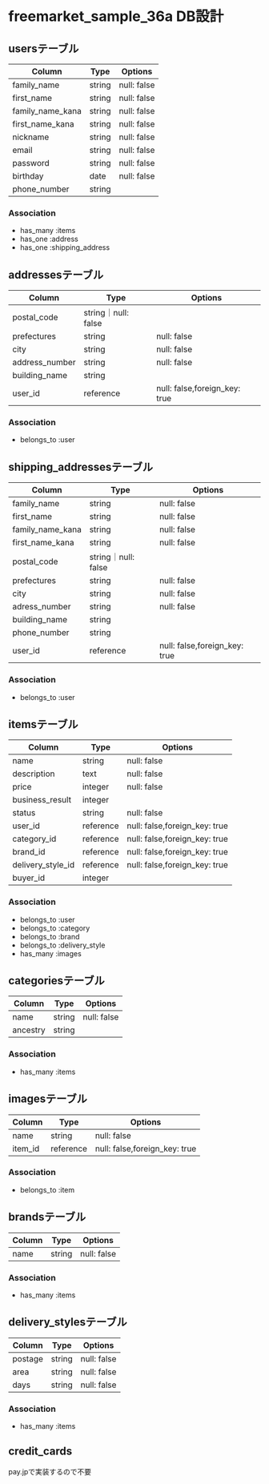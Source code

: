 # freemarket_sample_36a DB設計


## usersテーブル
|Column|Type|Options|
|------|----|-------|
|family_name|string|null: false|
|first_name|string|null: false|
|family_name_kana|string|null: false|
|first_name_kana|string|null: false|
|nickname|string|null: false|
|email|string|null: false|
|password|string|null: false|
|birthday|date|null: false|
|phone_number|string||

### Association
- has_many :items
- has_one :address
- has_one :shipping_address


## addressesテーブル
|Column|Type|Options|
|------|----|-------|
|postal_code|string｜null: false|
|prefectures|string|null: false|
|city|string|null: false|
|address_number|string|null: false|
|building_name|string||
|user_id|reference|null: false,foreign_key: true|

### Association
- belongs_to :user


## shipping_addressesテーブル
|Column|Type|Options|
|------|----|-------|
|family_name|string|null: false|
|first_name|string|null: false|
|family_name_kana|string|null: false|
|first_name_kana|string|null: false|
|postal_code|string｜null: false|
|prefectures|string|null: false|
|city|string|null: false|
|adress_number|string|null: false|
|building_name|string||
|phone_number|string||
|user_id|reference|null: false,foreign_key: true|

### Association
- belongs_to :user


## itemsテーブル
|Column|Type|Options|
|------|----|-------|
|name|string|null: false|
|description|text|null: false|
|price|integer|null: false|
|business_result|integer||
|status|string|null: false|
|user_id|reference|null: false,foreign_key: true|
|category_id|reference|null: false,foreign_key: true|
|brand_id|reference|null: false,foreign_key: true|
|delivery_style_id|reference|null: false,foreign_key: true|
|buyer_id|integer||

### Association
- belongs_to :user
- belongs_to :category
- belongs_to :brand
- belongs_to :delivery_style
- has_many :images


## categoriesテーブル
|Column|Type|Options|
|------|----|-------|
|name|string|null: false|
|ancestry|string||

### Association
- has_many :items


## imagesテーブル
|Column|Type|Options|
|------|----|-------|
|name|string|null: false|
|item_id|reference|null: false,foreign_key: true|

### Association
- belongs_to :item


## brandsテーブル
|Column|Type|Options|
|------|----|-------|
|name|string|null: false|

### Association
- has_many :items


## delivery_stylesテーブル
|Column|Type|Options|
|------|----|-------|
|postage|string|null: false|
|area|string|null: false|
|days|string|null: false|

### Association
- has_many :items


## credit_cards
pay.jpで実装するので不要
